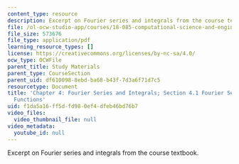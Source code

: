 ```yaml
---
content_type: resource
description: Excerpt on Fourier series and integrals from the course textbook.
file: /ol-ocw-studio-app/courses/18-085-computational-science-and-engineering-i-fall-2008/f1da5a16ff5dfd980ef4dfeb46bd76b7_cse41.pdf
file_size: 573676
file_type: application/pdf
learning_resource_types: []
license: https://creativecommons.org/licenses/by-nc-sa/4.0/
ocw_type: OCWFile
parent_title: Study Materials
parent_type: CourseSection
parent_uid: df610098-8ebd-ba68-b43f-7d3a6f71d7c5
resourcetype: Document
title: 'Chapter 4: Fourier Series and Integrals; Section 4.1 Fourier Series for Periodic
  Functions'
uid: f1da5a16-ff5d-fd98-0ef4-dfeb46bd76b7
video_files:
  video_thumbnail_file: null
video_metadata:
  youtube_id: null
---
```

Excerpt on Fourier series and integrals from the course textbook.